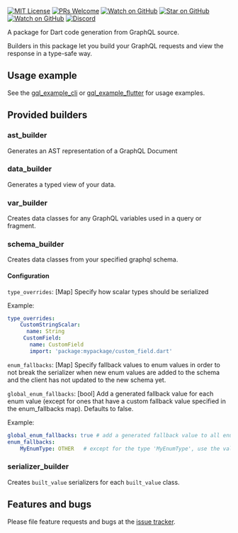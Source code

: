 [![MIT License][license-badge]][license-link]
[![PRs Welcome][prs-badge]][prs-link]
[![Watch on GitHub][github-watch-badge]][github-watch-link]
[![Star on GitHub][github-star-badge]][github-star-link]
[![Watch on GitHub][github-forks-badge]][github-forks-link]
[![Discord][discord-badge]][discord-link]

[license-badge]: https://img.shields.io/github/license/gql-dart/gql.svg?style=for-the-badge
[license-link]: https://github.com/gql-dart/gql/blob/master/LICENSE
[prs-badge]: https://img.shields.io/badge/PRs-welcome-brightgreen.svg?style=for-the-badge
[prs-link]: https://github.com/gql-dart/gql/issues

[github-watch-badge]: https://img.shields.io/github/watchers/gql-dart/gql.svg?style=for-the-badge&logo=github&logoColor=ffffff
[github-watch-link]: https://github.com/gql-dart/gql/watchers
[github-star-badge]: https://img.shields.io/github/stars/gql-dart/gql.svg?style=for-the-badge&logo=github&logoColor=ffffff
[github-star-link]: https://github.com/gql-dart/gql/stargazers
[github-forks-badge]: https://img.shields.io/github/forks/gql-dart/gql.svg?style=for-the-badge&logo=github&logoColor=ffffff
[github-forks-link]: https://github.com/gql-dart/gql/network/members

[discord-badge]: https://img.shields.io/discord/559455668810153989.svg?style=for-the-badge&logo=discord&logoColor=ffffff
[discord-link]: https://discord.gg/NryjpVa

A package for Dart code generation from GraphQL source.

Builders in this package let you build your GraphQL requests and view the response in a type-safe way. 

## Usage example

See the [gql_example_cli](../../examples/gql_example_cli) or [gql_example_flutter](../../examples/gql_example_flutter) for usage examples.

## Provided builders

### ast_builder
Generates an AST representation of a GraphQL Document

### data_builder
Generates a typed view of your data.

### var_builder
Creates data classes for any GraphQL variables used in a query or fragment.

### schema_builder
Creates data classes from your specified graphql schema.

#### Configuration

`type_overrides`: [Map\] Specify how scalar types should be serialized

Example: 

```yaml
type_overrides:
    CustomStringScalar:
      name: String
     CustomField:
       name: CustomField
       import: 'package:mypackage/custom_field.dart'
```

`enum_fallbacks`: \[Map\] Specify fallback values to enum values in order to not break the serializer when 
new enum values are added to the schema and the client has not updated to the new schema yet.

`global_enum_fallbacks`: \[bool\] Add a generated fallback value for each enum value (except for ones that have a custom fallback value specified in the enum_fallbacks map).
Defaults to false.

Example:

```yaml
global_enum_fallbacks: true # add a generated fallback value to all enums
enum_fallbacks:
    MyEnumType: OTHER   # except for the type 'MyEnumType', use the value 'OTHER' as fallback there
```

### serializer_builder
Creates `built_value` serializers for each `built_value` class.

## Features and bugs

Please file feature requests and bugs at the [issue tracker][tracker].

[tracker]: https://github.com/gql-dart/gql/issues
